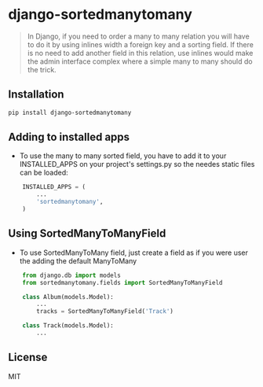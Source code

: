 django-sortedmanytomany
=======================

> In Django, if you need to order a many to many relation you will have to do it by using inlines width a foreign key and a sorting field. If there is no need to add another field in this relation, use inlines would make the admin interface complex where a simple many to many should do the trick.

Installation
------------

```sh
pip install django-sortedmanytomany
```

Adding to installed apps
------------------------

- To use the many to many sorted field, you have to add it to your INSTALLED_APPS on your project's settings.py so the needes static files can be loaded:

```python
    INSTALLED_APPS = (
        ...
        'sortedmanytomany',
    )
```

Using SortedManyToManyField
---------------------------

- To use SortedManyToMany field, just create a field as if you were user the adding the default ManyToMany

```python
    from django.db import models
    from sortedmanytomany.fields import SortedManyToManyField

    class Album(models.Model):
        ...
        tracks = SortedManyToManyField('Track')

    class Track(models.Model):
        ...
```

License
-------

MIT
